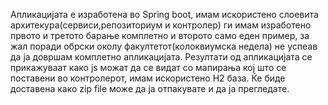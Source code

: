 Апликацијата е изработена во Spring boot, имам искористено слоевита архитекура(сервиси,репозиториум и контролер)
ги имам изработено првото и третото барање комплетно и второто само еден пример,
за жал поради обрски околу факултетот(колоквиумска недела) не успеав да ја довршам 
комплетно апликацијата. Резултати од апликацијата се прикажуваат како js можат да се видат со мапирања
кој што се поставени во контролерот, имам искористено H2 база. 
Ќе биде доставена како zip file може да ја отпакувате и да ја прегледате.


